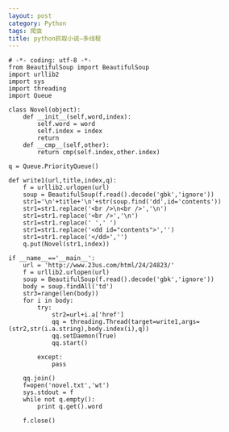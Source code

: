 ```yaml
---
layout: post
category: Python
tags: 爬虫
title: python抓取小说—多线程
---
```

	# -*- coding: utf-8 -*-
	from BeautifulSoup import BeautifulSoup
	import urllib2
	import sys
	import threading
	import Queue
	
	class Novel(object):
	    def __init__(self,word,index):
	        self.word = word
	        self.index = index
	        return
	    def __cmp__(self,other):
	        return cmp(self.index,other.index)
	
	q = Queue.PriorityQueue()
	
	def write1(url,title,index,q):
	    f = urllib2.urlopen(url)
	    soup = BeautifulSoup(f.read().decode('gbk','ignore'))
	    str1='\n'+title+'\n'+str(soup.find('dd',id='contents'))
	    str1=str1.replace('<br />\n<br />','\n')
	    str1=str1.replace('<br />','\n')
	    str1=str1.replace(' ',' ')
	    str1=str1.replace('<dd id="contents">','') 
	    str1=str1.replace('</dd>','')
	    q.put(Novel(str1,index))
	
	if __name__=='__main__':
	    url = 'http://www.23us.com/html/24/24823/'
	    f = urllib2.urlopen(url)
	    soup = BeautifulSoup(f.read().decode('gbk','ignore'))
	    body = soup.findAll('td')
	    str3=range(len(body))
	    for i in body:
	        try:
	            str2=url+i.a['href']
	            qq = threading.Thread(target=write1,args=(str2,str(i.a.string),body.index(i),q))
	            qq.setDaemon(True)
	            qq.start()
	
	        except:
	            pass
	
	    qq.join()
	    f=open('novel.txt','wt')
	    sys.stdout = f
	    while not q.empty():
	        print q.get().word
	
	    f.close()
